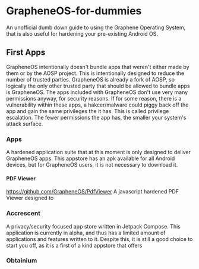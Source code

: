 # GrapheneOS-for-dummies
An unofficial dumb down guide to using the Graphene Operating System, that is also useful for hardening your pre-existing Android OS.

## First Apps
GrapheneOS intentionally doesn't bundle apps that weren't either made by them or by the AOSP project. This is intentionally designed to reduce the number of trusted parties. GrapheneOS is already a fork of AOSP, so logically the only other trusted party that should be allowed to bundle apps is GrapheneOS. The apps included with GrapheneOS don't use very many permissions anyway, for security reasons. If for some reason, there is a vulnerability within these apps, a hakcer/malware could piggy back off the app and gain the same privileges the it has. This is called privilege escalation. The fewer permissions the app has, the smaller your system's attack surface.

### Apps
A hardened application suite that at this moment is only designed to deliver GrapheneOS apps. This appstore has an apk available for all Android devices, but for GrapheneOS users, it is not necessary to download it.

#### PDF Viewer
https://github.com/GrapheneOS/PdfViewer
A javascript hardened PDF Viewer designed to 

### Accrescent
A privacy/security focused app store written in Jetpack Compose. This application is currently in alpha, and thus has a limited amount of applications  and features written to it. Despite this, it is still a good choice to start you off, as it is a first of a kind appstore that offers

### Obtainium
